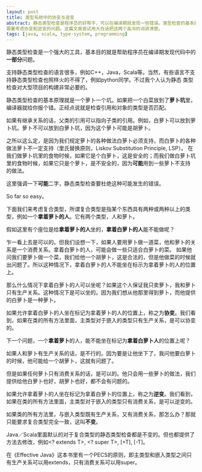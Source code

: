 ```yaml
---
layout: post
title: 类型系统中的协变与逆变
abstract: 静态类型检查是程序员的好帮手，可以在编译期就发现一些错误。类型检查的基本原理大白话来说就是一个萝卜一个坑。复合类型会稍微复杂一点，
需要考虑协变和逆变的问题。这篇文章尝试用大白话把这两个高冷的词讲清楚。 
tags: [java, scala, type-system, programming]
---
```


静态类型检查是一个强大的工具，基本目的就是帮助程序员在编译期发现代码中的**一部分**问题。

支持静态类型检查的语言很多，例如C++，Java，Scala等。当然，有些语言不支持静态类型检查也照样火的不得了，例如python同学。不过我个人认为静态
类型检查对大型项目的构建非常必要的。

静态类型检查的基本原理就是一个萝卜一个坑。如果把一个白菜放到了**萝卜坑**里，编译器就给你报个错。正经点说就是检查引用和对象的类型是否匹配。

如果有继承关系的话，父类的引用可以指向子类的引用。例如，白萝卜可以放到萝卜坑。萝卜不可以放到白萝卜坑，因为这个萝卜可能是胡萝卜。

之所以这么定，是因为我们规定萝卜的各种做法白萝卜必须支持，而白萝卜的各种做法萝卜不一定支持（里氏替换原则，Liskov Substitution Principle, LSP）。
在我们做萝卜坑里的食物时候，如果它是个白萝卜，这是安全的；而我们做白萝卜坑里的食物时候，如果它只是个萝卜，是不安全的，因为**可能**用到一些萝卜不支持
的做法。

这里强调一下**可能**二字，静态类型检查要杜绝这种可能发生的错误。

So far so easy。

下面我们来考虑复合类型，所谓复合类型是指某个东西具有两种或两种以上的类型，例如一个**拿着萝卜的人**。它有两个类型，人和萝卜。

假如这里有个座位是给**拿着萝卜的人**坐的，**拿着白萝卜的人**能不能做呢？

乍一看上去是可以的。但我们设想一下，如果人要用萝卜做一道菜，他和萝卜的关系是一个消费关系。拿着白萝卜的人，可能会做一些只适合白萝卜的菜。
如果他问我们要萝卜做一个菜，我们给他一个胡萝卜，这是合法的，但是他做菜的时候就出问题了。所以这种情况下，拿着白萝卜的人不能坐在标示为拿着萝卜的人的位置上。

那么什么情况下拿着白萝卜的人可以坐呢？如果这个人保证我只卖萝卜，我和萝卜只有生产关系。这种情况下是可以坐的。因为我们想从他那里得到萝卜，而他提供的白萝卜是一种萝卜。

如果允许拿着白萝卜的人坐在标记为拿着萝卜的人的位置上，称之为**协变**。我们看到，如果在类的所有方法里面，主类型对于嵌入的类型只有生产关系，是可以协变的。

下一个问题，一个**拿着萝卜**的人，能不能坐在标记为**拿着白萝卜人**的位置上呢？

如果人和萝卜有生产关系的话，是不行的。因为要是让他坐下了，我问他要白萝卜的时候，他可能给一个胡萝卜，这就有问题了。

但是如果任何萝卜只有消费关系的话，是可以的。他只会用一些萝卜的做法，我们提供给他白萝卜也好，胡萝卜也好，都不会有问题的。

如果允许拿着萝卜的人坐在标记为拿着白萝卜的位置上，称之为**逆变**。我们看到，如果在类的所有方法里面，主类型对于嵌入的类型只有消费关系，是可以逆变的。

如果类的所有方法里，与嵌入类型既有生产关系，又有消费关系，那怎么办？那就只能要求复合类型完全一致，这叫**不变**。

Java／Scala里面默认的对于复合类型的静态类型检查都是不变的。但也都提供了方法去修改，例如<? extends T>, <? super T>, [+T], [-T]。

在《Effective Java》这本书里有一个PECS的原则，即主类型和嵌入类型之间只有生产关系可以用extends，只有消费关系可以用super。